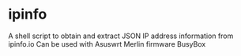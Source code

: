 # ipinfo
A shell script to obtain and extract JSON IP address information from ipinfo.io
Can be used with Asuswrt Merlin firmware BusyBox
